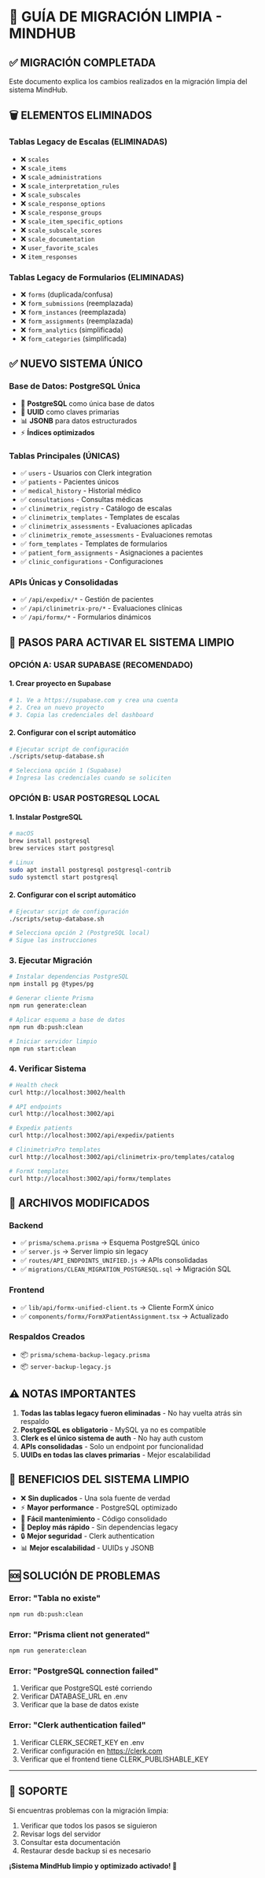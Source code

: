 # 🧹 GUÍA DE MIGRACIÓN LIMPIA - MINDHUB

## ✅ MIGRACIÓN COMPLETADA

Este documento explica los cambios realizados en la migración limpia del sistema MindHub.

## 🗑️ ELEMENTOS ELIMINADOS

### Tablas Legacy de Escalas (ELIMINADAS)
- ❌ `scales`
- ❌ `scale_items`
- ❌ `scale_administrations`
- ❌ `scale_interpretation_rules`
- ❌ `scale_subscales`
- ❌ `scale_response_options`
- ❌ `scale_response_groups`
- ❌ `scale_item_specific_options`
- ❌ `scale_subscale_scores`
- ❌ `scale_documentation`
- ❌ `user_favorite_scales`
- ❌ `item_responses`

### Tablas Legacy de Formularios (ELIMINADAS)
- ❌ `forms` (duplicada/confusa)
- ❌ `form_submissions` (reemplazada)
- ❌ `form_instances` (reemplazada)
- ❌ `form_assignments` (reemplazada)
- ❌ `form_analytics` (simplificada)
- ❌ `form_categories` (simplificada)

## ✅ NUEVO SISTEMA ÚNICO

### Base de Datos: PostgreSQL Única
- 🐘 **PostgreSQL** como única base de datos
- 🔗 **UUID** como claves primarias
- 📊 **JSONB** para datos estructurados
- ⚡ **Índices optimizados**

### Tablas Principales (ÚNICAS)
- ✅ `users` - Usuarios con Clerk integration
- ✅ `patients` - Pacientes únicos
- ✅ `medical_history` - Historial médico
- ✅ `consultations` - Consultas médicas
- ✅ `clinimetrix_registry` - Catálogo de escalas
- ✅ `clinimetrix_templates` - Templates de escalas
- ✅ `clinimetrix_assessments` - Evaluaciones aplicadas
- ✅ `clinimetrix_remote_assessments` - Evaluaciones remotas
- ✅ `form_templates` - Templates de formularios
- ✅ `patient_form_assignments` - Asignaciones a pacientes
- ✅ `clinic_configurations` - Configuraciones

### APIs Únicas y Consolidadas
- ✅ `/api/expedix/*` - Gestión de pacientes
- ✅ `/api/clinimetrix-pro/*` - Evaluaciones clínicas
- ✅ `/api/formx/*` - Formularios dinámicos

## 🚀 PASOS PARA ACTIVAR EL SISTEMA LIMPIO

### OPCIÓN A: USAR SUPABASE (RECOMENDADO)

#### 1. Crear proyecto en Supabase
```bash
# 1. Ve a https://supabase.com y crea una cuenta
# 2. Crea un nuevo proyecto
# 3. Copia las credenciales del dashboard
```

#### 2. Configurar con el script automático
```bash
# Ejecutar script de configuración
./scripts/setup-database.sh

# Selecciona opción 1 (Supabase)
# Ingresa las credenciales cuando se soliciten
```

### OPCIÓN B: USAR POSTGRESQL LOCAL

#### 1. Instalar PostgreSQL
```bash
# macOS
brew install postgresql
brew services start postgresql

# Linux
sudo apt install postgresql postgresql-contrib
sudo systemctl start postgresql
```

#### 2. Configurar con el script automático
```bash
# Ejecutar script de configuración
./scripts/setup-database.sh

# Selecciona opción 2 (PostgreSQL local)
# Sigue las instrucciones
```

### 3. Ejecutar Migración
```bash
# Instalar dependencias PostgreSQL
npm install pg @types/pg

# Generar cliente Prisma
npm run generate:clean

# Aplicar esquema a base de datos
npm run db:push:clean

# Iniciar servidor limpio
npm run start:clean
```

### 4. Verificar Sistema
```bash
# Health check
curl http://localhost:3002/health

# API endpoints
curl http://localhost:3002/api

# Expedix patients
curl http://localhost:3002/api/expedix/patients

# ClinimetrixPro templates
curl http://localhost:3002/api/clinimetrix-pro/templates/catalog

# FormX templates
curl http://localhost:3002/api/formx/templates
```

## 🔧 ARCHIVOS MODIFICADOS

### Backend
- ✅ `prisma/schema.prisma` → Esquema PostgreSQL único
- ✅ `server.js` → Server limpio sin legacy
- ✅ `routes/API_ENDPOINTS_UNIFIED.js` → APIs consolidadas
- ✅ `migrations/CLEAN_MIGRATION_POSTGRESQL.sql` → Migración SQL

### Frontend
- ✅ `lib/api/formx-unified-client.ts` → Cliente FormX único
- ✅ `components/formx/FormXPatientAssignment.tsx` → Actualizado

### Respaldos Creados
- 📦 `prisma/schema-backup-legacy.prisma`
- 📦 `server-backup-legacy.js`

## ⚠️ NOTAS IMPORTANTES

1. **Todas las tablas legacy fueron eliminadas** - No hay vuelta atrás sin respaldo
2. **PostgreSQL es obligatorio** - MySQL ya no es compatible
3. **Clerk es el único sistema de auth** - No hay auth custom
4. **APIs consolidadas** - Solo un endpoint por funcionalidad
5. **UUIDs en todas las claves primarias** - Mejor escalabilidad

## 🎉 BENEFICIOS DEL SISTEMA LIMPIO

- ❌ **Sin duplicados** - Una sola fuente de verdad
- ⚡ **Mayor performance** - PostgreSQL optimizado
- 🔧 **Fácil mantenimiento** - Código consolidado
- 🚀 **Deploy más rápido** - Sin dependencias legacy
- 🔒 **Mejor seguridad** - Clerk authentication
- 📊 **Mejor escalabilidad** - UUIDs y JSONB

## 🆘 SOLUCIÓN DE PROBLEMAS

### Error: "Tabla no existe"
```bash
npm run db:push:clean
```

### Error: "Prisma client not generated"
```bash
npm run generate:clean
```

### Error: "PostgreSQL connection failed"
1. Verificar que PostgreSQL esté corriendo
2. Verificar DATABASE_URL en .env
3. Verificar que la base de datos existe

### Error: "Clerk authentication failed"
1. Verificar CLERK_SECRET_KEY en .env
2. Verificar configuración en https://clerk.com
3. Verificar que el frontend tiene CLERK_PUBLISHABLE_KEY

---

## 📧 SOPORTE

Si encuentras problemas con la migración limpia:
1. Verificar que todos los pasos se siguieron
2. Revisar logs del servidor
3. Consultar esta documentación
4. Restaurar desde backup si es necesario

**¡Sistema MindHub limpio y optimizado activado! 🎉**
